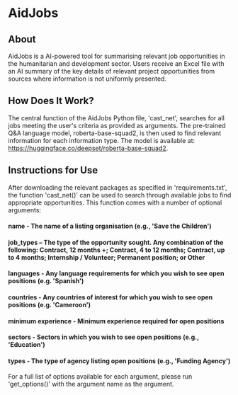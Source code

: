 # AidJobs
## About
AidJobs is a AI-powered tool for summarising relevant job opportunities in the humanitarian and development sector. Users receive an Excel file with an AI summary of the key details of relevant project opportunities from sources where information is not uniformly presented.

## How Does It Work?
The central function of the AidJobs Python file, 'cast_net', searches for all jobs meeting the user's criteria as provided as arguments. The pre-trained Q&A language model, roberta-base-squad2, is then used to find relevant information for each information type. The model is available at: https://huggingface.co/deepset/roberta-base-squad2.

## Instructions for Use

After downloading the relevant packages as specified in 'requirements.txt', the function 'cast_net()' can be used to search through available jobs to find appropriate opportunities. This function comes with a number of optional arguments:
#### name - The name of a listing organisation (e.g., 'Save the Children')
#### job_types – The type of the opportunity sought. Any combination of the following: Contract, 12 months +; Contract, 4 to 12 months; Contract, up to 4 months; Internship / Volunteer; Permanent position; or Other
#### languages - Any language requirements for which you wish to see open positions (e.g. 'Spanish')
#### countries - Any countries of interest for which you wish to see open positions (e.g. 'Cameroon')
#### minimum experience - Minimum experience required for open positions
#### sectors - Sectors in which you wish to see open positions (e.g., 'Education')
#### types - The type of agency listing open positions (e.g., 'Funding Agency')
For a full list of options available for each argument, please run 'get_options()' with the argument name as the argument. 
